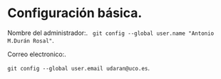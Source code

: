
# Configuración básica.
  
  Nombre del administrador:.
`
git config --global user.name "Antonio M.Durán Rosal"`.
  
  Correo electronico:.
  
  `git config --global user.email udaran@uco.es`.
 
